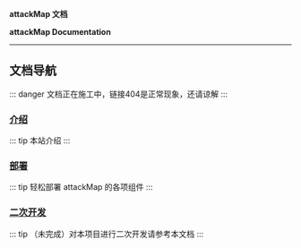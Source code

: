 **attackMap 文档**

**attackMap Documentation**

------

## 文档导航

::: danger
文档正在施工中，链接404是正常现象，还请谅解
:::

### [介绍](/intro/)

::: tip
本站介绍
:::

### [部署](/deployment/)

::: tip
轻松部署 attackMap 的各项组件
:::

### [二次开发](/dev/)

::: tip
（未完成）对本项目进行二次开发请参考本文档
:::
